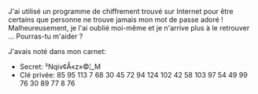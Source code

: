 J'ai utilisé un programme de chiffrement trouvé sur Internet pour être certains que personne ne trouve jamais mon mot de passe adoré ! Malheureusement, je l'ai oublié moi-même et je n'arrive plus à le retrouver ... Pourras-tu m'aider ? 

J'avais noté dans mon carnet:
- Secret: ²Nqiv¢Å«z»©¦_M
- Clé privée: 85 95 113 7 68 30 45 72 94 124 102 42 58 103 97 54 49 99 76 30 89 77 8 76